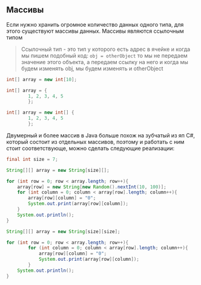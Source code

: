 ## Массивы

Если нужно хранить огромное количество данных одного типа, для этого существуют массивы данных. 
Массивы являются ссылочным типом

> Ссылочный тип - это тип у которого есть адрес в ячейке и когда мы пишем подобный код: `obj = otherObject`
> то мы не передаем значение этого объекта, а передаем ссылку на него и когда мы будем изменять obj, мы 
> будем изменять и otherObject

```java
int[] array = new int[10];

int[] array = {
        1, 2, 3, 4, 5
        };

int[] array = new int[] {
        1, 2, 3, 4, 5
        };

```

Двумерный и более массив в Java больше похож на зубчатый из яп C#, который состоит из отдельных массивов, поэтому
и работать с ним стоит соответствующе, можно сделать следующие реализации:

```java
final int size = 7;

String[][] array = new String[size][];

for (int row = 0; row < array.length; row++){
    array[row] = new String[new Random().nextInt(10, 100)];
    for (int column = 0; column < array[row].length; column++){
        array[row][column] = "0";
        System.out.print(array[row][column]);
    }
    System.out.println();
}

String[][] array = new String[size][size];

for (int row = 0; row < array.length; row++){
        for (int column = 0; column < array[row].length; column++){
            array[row][column] = "0";
            System.out.print(array[row][column]);
        }
    System.out.println();
}
```